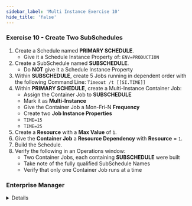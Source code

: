 ```yaml
---
sidebar_label: 'Multi Instance Exercise 10'
hide_title: 'false'
---
```


### Exercise 10 - Create Two SubSchedules

1.	Create a Schedule named **PRIMARY SCHEDULE**.
    * Give it a Schedule Instance Property of: ```ENV=PRODUCTION```
2.	Create a SubSchedule named **SUBSCHEDULE**.  
    * Do **NOT** give it a Schedule Instance Property
3.	Within **SUBSCHEDULE**, create 5 Jobs running in dependent order with the following Command Line: ```Timeout /t [[SI.TIME]]```
4.	Within **PRIMARY SCHEDULE**, create a Multi-Instance Container Job:  
    * Assign the Container Job to **SUBSCHEDULE**  
    * Mark it as **Multi-Instance**  
    * Give the Container Job a Mon-Fri-N **Frequency**  
    * Create two **Job Instance Properties**
    * ```TIME=15```
    * ```TIME=25```
5.	Create a **Resource** with a **Max Value** of ```1```.
6.	Give the **Container Job** a **Resource Dependency** with **Resource** = ```1```.
7.	Build the Schedule.
8.	Verify the following in an Operations window:  
    * Two Container Jobs, each containing **SUBSCHEDULE** were built
    * Take note of the fully qualified SubSchedule Names
    * Verify that only one Container Job runs at a time


### Enterprise Manager

<details>

1.	Create a Schedule named **PRIMARY SCHEDULE**.
    * Give it a Schedule Instance Property of: ```ENV=PRODUCTION```
2.	Create a SubSchedule named **SUBSCHEDULE**.  
    * Do **NOT** give it a Schedule Instance Property
3.	Within **SUBSCHEDULE**, create 5 Jobs running in dependent order with the following Command Line: ```Timeout /t [[SI.TIME]]```
4.	Within **PRIMARY SCHEDULE**, create a Multi-Instance Container Job:  
    * Assign the Container Job to **SUBSCHEDULE**  
    * Mark it as **Multi-Instance**  
    * Give the Container Job a Mon-Fri-N **Frequency**  
    * Create two **Job Instance Properties**
    * ```TIME=15```
    * ```TIME=25```
5.	Create a **Resource** with a **Max Value** of ```1```.
6.	Give the **Container Job** a **Resource Dependency** with **Resource** = ```1```.
7.	Build the Schedule.
8.	Verify the following in an Operations window:  
    * Two Container Jobs, each containing **SUBSCHEDULE** were built
    * Take note of the fully qualified SubSchedule Names
    * Verify that only one Container Job runs at a time

</details>